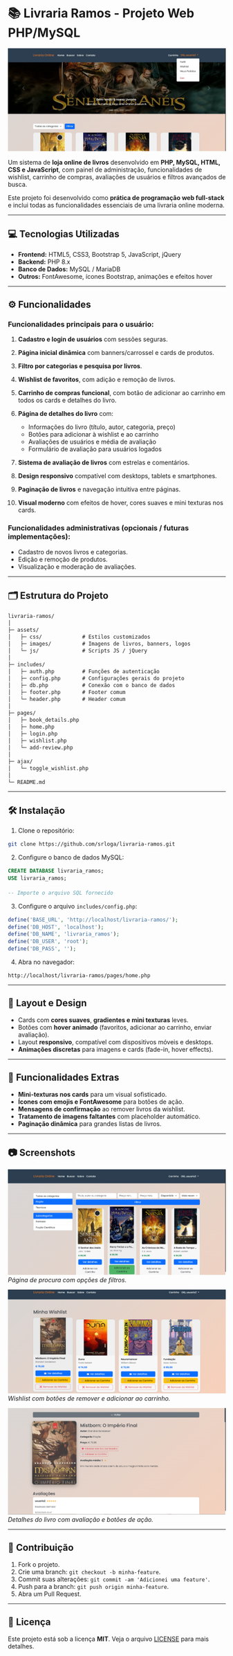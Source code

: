 # 📚 Livraria Ramos - Projeto Web PHP/MySQL

![Banner](livraria_online/assets/images/screenshot1.jpg)

Um sistema de **loja online de livros** desenvolvido em **PHP, MySQL, HTML, CSS e JavaScript**, com painel de administração, funcionalidades de wishlist, carrinho de compras, avaliações de usuários e filtros avançados de busca.

Este projeto foi desenvolvido como **prática de programação web full-stack** e inclui todas as funcionalidades essenciais de uma livraria online moderna.

---

## 💻 Tecnologias Utilizadas

* **Frontend:** HTML5, CSS3, Bootstrap 5, JavaScript, jQuery
* **Backend:** PHP 8.x
* **Banco de Dados:** MySQL / MariaDB
* **Outros:** FontAwesome, ícones Bootstrap, animações e efeitos hover

---

## ⚙️ Funcionalidades

### Funcionalidades principais para o usuário:

1. **Cadastro e login de usuários** com sessões seguras.
2. **Página inicial dinâmica** com banners/carrossel e cards de produtos.
3. **Filtro por categorias e pesquisa por livros**.
4. **Wishlist de favoritos**, com adição e remoção de livros.
5. **Carrinho de compras funcional**, com botão de adicionar ao carrinho em todos os cards e detalhes do livro.
6. **Página de detalhes do livro** com:

   * Informações do livro (título, autor, categoria, preço)
   * Botões para adicionar à wishlist e ao carrinho
   * Avaliações de usuários e média de avaliação
   * Formulário de avaliação para usuários logados
7. **Sistema de avaliação de livros** com estrelas e comentários.
8. **Design responsivo** compatível com desktops, tablets e smartphones.
9. **Paginação de livros** e navegação intuitiva entre páginas.
10. **Visual moderno** com efeitos de hover, cores suaves e mini texturas nos cards.

### Funcionalidades administrativas (opcionais / futuras implementações):

* Cadastro de novos livros e categorias.
* Edição e remoção de produtos.
* Visualização e moderação de avaliações.

---

## 🗂 Estrutura do Projeto

```
livraria-ramos/
│
├─ assets/
│   ├─ css/             # Estilos customizados
│   ├─ images/          # Imagens de livros, banners, logos
│   └─ js/              # Scripts JS / jQuery
│
├─ includes/
│   ├─ auth.php         # Funções de autenticação
│   ├─ config.php       # Configurações gerais do projeto
│   ├─ db.php           # Conexão com o banco de dados
│   ├─ footer.php       # Footer comum
│   └─ header.php       # Header comum
│
├─ pages/
│   ├─ book_details.php
│   ├─ home.php
│   ├─ login.php
│   ├─ wishlist.php
│   └─ add-review.php
│
├─ ajax/
│   └─ toggle_wishlist.php
│
└─ README.md
```

---

## 🛠 Instalação

1. Clone o repositório:

```bash
git clone https://github.com/srloga/livraria-ramos.git
```

2. Configure o banco de dados MySQL:

```sql
CREATE DATABASE livraria_ramos;
USE livraria_ramos;

-- Importe o arquivo SQL fornecido 
```

3. Configure o arquivo `includes/config.php`:

```php
define('BASE_URL', 'http://localhost/livraria-ramos/');
define('DB_HOST', 'localhost');
define('DB_NAME', 'livraria_ramos');
define('DB_USER', 'root');
define('DB_PASS', '');
```

4. Abra no navegador:

```
http://localhost/livraria-ramos/pages/home.php
```

---

## 🎨 Layout e Design

* Cards com **cores suaves**, **gradientes e mini texturas** leves.
* Botões com **hover animado** (favoritos, adicionar ao carrinho, enviar avaliação).
* Layout **responsivo**, compatível com dispositivos móveis e desktops.
* **Animações discretas** para imagens e cards (fade-in, hover effects).

---

## 📂 Funcionalidades Extras

* **Mini-texturas nos cards** para um visual sofisticado.
* **Ícones com emojis e FontAwesome** para botões de ação.
* **Mensagens de confirmação** ao remover livros da wishlist.
* **Tratamento de imagens faltantes** com placeholder automático.
* **Paginação dinâmica** para grandes listas de livros.

---

## 📷 Screenshots

![Página Search](livraria_online/assets/images/search-screenshot.png)
*Página de procura com opções de filtros.*

![Wishlist](livraria_online/assets/images/wishlist-screenshot.png)
*Wishlist com botões de remover e adicionar ao carrinho.*

![Book Details](livraria_online/assets/images/book-details-screenshot.png)
*Detalhes do livro com avaliação e botões de ação.*

---

## 🤝 Contribuição

1. Fork o projeto.
2. Crie uma branch: `git checkout -b minha-feature`.
3. Commit suas alterações: `git commit -am 'Adicionei uma feature'`.
4. Push para a branch: `git push origin minha-feature`.
5. Abra um Pull Request.

---

## 📝 Licença

Este projeto está sob a licença **MIT**. Veja o arquivo [LICENSE](LICENSE) para mais detalhes.
